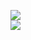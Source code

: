 [![](https://img.shields.io/badge/Made%20With-Github%20Spray-lightgrey.svg?style=for-the-badge&logo=github)](https://github.com/Annihil/github-spray#4861)  
[![](https://i.imgur.com/2DrTn0Z.gif)](https://github.com/Annihil/github-spray)